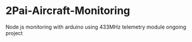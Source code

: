 # 2Pai-Aircraft-Monitoring
Node js monitoring with arduino using 433MHz telemetry module
ongoing project
